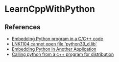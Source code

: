 # LearnCppWithPython

## References

- [Embedding Python program in a C/C++ code](https://www.codeproject.com/Articles/820116/Embedding-Python-program-in-a-C-Cplusplus-code)
- [LNK1104 cannot open file 'python39_d.lib'](https://stackoverflow.com/questions/66162568/lnk1104cannot-open-file-python39-d-lib)
- [Embedding Python in Another Application](https://docs.python.org/3/extending/embedding.html)
- [Calling python from a c++ program for distribution](https://stackoverflow.com/questions/49137/calling-python-from-a-c-program-for-distribution)